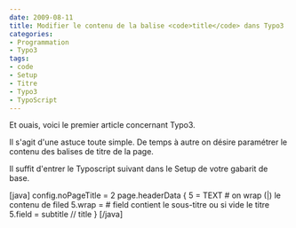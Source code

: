 ```yaml
---
date: 2009-08-11
title: Modifier le contenu de la balise <code>title</code> dans Typo3
categories:
- Programmation
- Typo3
tags:
- code
- Setup
- Titre
- Typo3
- TypoScript
---
```

Et ouais, voici le premier article concernant Typo3.

Il s'agit d'une astuce toute simple. De temps à autre on désire paramétrer le contenu des balises de titre de la page.

<!--more-->

Il suffit d'entrer le Typoscript suivant dans le Setup de votre gabarit de base.

[java]
config.noPageTitle = 2
page.headerData {
		5 = TEXT
		# on wrap (|) le contenu de filed
		5.wrap = <title>Mon site : blabla : |</title>
		# field contient le sous-titre ou si vide le titre
		5.field = subtitle // title
}
[/java]
